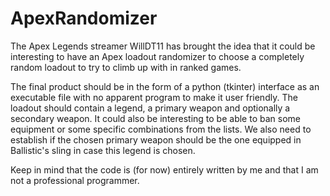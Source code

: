 # ApexRandomizer
The Apex Legends streamer WillDT11 has brought the idea that it could be interesting to have an Apex loadout randomizer to choose a completely random loadout to try to climb up with in ranked games.

The final product should be in the form of a python (tkinter) interface as an executable file with no apparent program to make it user friendly. The loadout should contain a legend, a primary weapon and optionally a secondary weapon. It could also be interesting to be able to ban some equipment or some specific combinations from the lists. We also need to establish if the chosen primary weapon should be the one equipped in Ballistic's sling in case this legend is chosen.

Keep in mind that the code is (for now) entirely written by me and that I am not a professional programmer.
